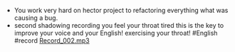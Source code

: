 - You work very hard on hector project to refactoring everything what was causing a bug.
- second shadowing recording you feel your throat tired this is the key to improve your voice and your English! exercising your throat! #English #record
  [Record_002.mp3](../assets/Record_002_1648780577445_0.mp3)